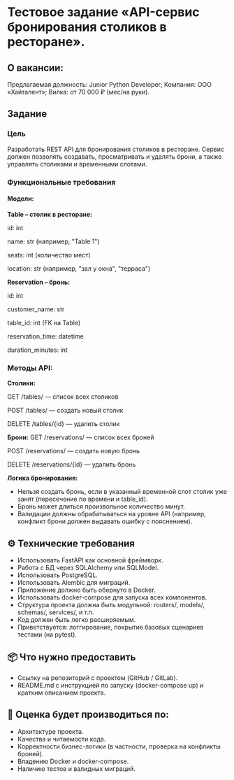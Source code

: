 # Тестовое задание «API-сервис бронирования столиков в ресторане».

## О вакансии:
Предлагаемая должность: Junior Python Developer;
Компания: ООО «Хайталент»;
Вилка: от 70 000 ₽ (мес/на руки).


## Задание
### Цель

Разработать REST API для бронирования столиков в ресторане. Сервис должен позволять создавать, просматривать и удалять брони, а также управлять столиками и временными слотами.

### Функциональные требования
#### Модели:
**Table – столик в ресторане:**

id: int

name: str (например, "Table 1")

seats: int (количество мест)

location: str (например, "зал у окна", "терраса")


**Reservation – бронь:**

id: int

customer_name: str

table_id: int (FK на Table)

reservation_time: datetime

duration_minutes: int


### Методы API:  
**Столики:**

GET /tables/ — список всех столиков

POST /tables/ — создать новый столик

DELETE /tables/{id} — удалить столик


**Брони:**
GET /reservations/ — список всех броней

POST /reservations/ — создать новую бронь

DELETE /reservations/{id} — удалить бронь


**Логика бронирования:**
- Нельзя создать бронь, если в указанный временной слот столик уже занят (пересечение по времени и table_id).
- Бронь может длиться произвольное количество минут.
- Валидации должны обрабатываться на уровне API (например, конфликт брони должен выдавать ошибку с пояснением).


## ⚙️ Технические требования
- Использовать FastAPI как основной фреймворк.
- Работа с БД через SQLAlchemy или SQLModel.
- Использовать PostgreSQL.
- Использовать Alembic для миграций.
- Приложение должно быть обернуто в Docker.
- Использовать docker-compose для запуска всех компонентов.
- Структура проекта должна быть модульной: routers/, models/, schemas/, services/, и т.п.
- Код должен быть легко расширяемым.
- Приветствуется: логгирование, покрытие базовых сценариев тестами (на pytest).


## 📦 Что нужно предоставить
- Ссылку на репозиторий с проектом (GitHub / GitLab).
- README.md с инструкцией по запуску (docker-compose up) и кратким описанием проекта.


## 🧠 Оценка будет производиться по:
- Архитектуре проекта.
- Качества и читаемости кода.
- Корректности бизнес-логики (в частности, проверка на конфликты броней).
- Владению Docker и docker-compose.
- Наличию тестов и валидных миграций.